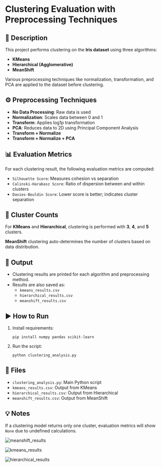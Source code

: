 
   <h1>Clustering Evaluation with Preprocessing Techniques</h1>

   <div class="section">
        <h2>📄 Description</h2>
        <p>
            This project performs clustering on the <b>Iris dataset</b> using three algorithms:
            <ul>
                <li><b>KMeans</b></li>
                <li><b>Hierarchical (Agglomerative)</b></li>
                <li><b>MeanShift</b></li>
            </ul>
            Various preprocessing techniques like normalization, transformation, and PCA are applied to the dataset before clustering.
        </p>
    </div>

  <div class="section">
        <h2>⚙️ Preprocessing Techniques</h2>
        <ul>
            <li><b>No Data Processing</b>: Raw data is used</li>
            <li><b>Normalization</b>: Scales data between 0 and 1</li>
            <li><b>Transform</b>: Applies log1p transformation</li>
            <li><b>PCA</b>: Reduces data to 2D using Principal Component Analysis</li>
            <li><b>Transform + Normalize</b></li>
            <li><b>Transform + Normalize + PCA</b></li>
        </ul>
    </div>

   <div class="section">
        <h2>📊 Evaluation Metrics</h2>
        <p>For each clustering result, the following evaluation metrics are computed:</p>
        <ul>
            <li><code>Silhouette Score</code>: Measures cohesion vs separation</li>
            <li><code>Calinski-Harabasz Score</code>: Ratio of dispersion between and within clusters</li>
            <li><code>Davies-Bouldin Score</code>: Lower score is better; indicates cluster separation</li>
        </ul>
    </div>

   <div class="section">
        <h2>🧪 Cluster Counts</h2>
        <p>For <b>KMeans</b> and <b>Hierarchical</b>, clustering is performed with <b>3</b>, <b>4</b>, and <b>5</b> clusters.</p>
        <p><b>MeanShift</b> clustering auto-determines the number of clusters based on data distribution.</p>
    </div>

  <div class="section">
        <h2>📝 Output</h2>
        <ul>
            <li>Clustering results are printed for each algorithm and preprocessing method.</li>
            <li>Results are also saved as:
                <ul>
                    <li><code>kmeans_results.csv</code></li>
                    <li><code>hierarchical_results.csv</code></li>
                    <li><code>meanshift_results.csv</code></li>
                </ul>
            </li>
        </ul>
    </div>

  <div class="section">
        <h2>▶️ How to Run</h2>
        <ol>
            <li>Install requirements:
                <pre><code>pip install numpy pandas scikit-learn</code></pre>
            </li>
            <li>Run the script:
                <pre><code>python clustering_analysis.py</code></pre>
            </li>
        </ol>
    </div>

   <div class="section">
        <h2>📁 Files</h2>
        <ul>
            <li><code>clustering_analysis.py</code>: Main Python script</li>
            <li><code>kmeans_results.csv</code>: Output from KMeans</li>
            <li><code>hierarchical_results.csv</code>: Output from Hierarchical</li>
            <li><code>meanshift_results.csv</code>: Output from MeanShift</li>
        </ul>
    </div>

   <div class="section">
        <h2>💡 Notes</h2>
        <p>If a clustering model returns only one cluster, evaluation metrics will show <code>None</code> due to undefined calculations.</p>
    </div>
</body>
</html>

![meanshift_results](https://github.com/user-attachments/assets/930eac6d-0d12-48a5-b3b7-0dd89391000f)

![kmeans_results](https://github.com/user-attachments/assets/8fd4cf40-a0e0-4084-a417-3397495bbb4c)

![hierarchical_results](https://github.com/user-attachments/assets/ac0bc470-5c19-4132-9628-bfa2630108aa)
